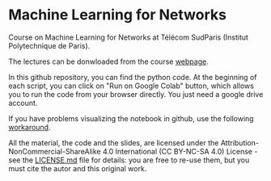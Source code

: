 # Machine Learning for Networks
Course on Machine Learning for Networks at Télécom SudParis (Institut Polytechnique de Paris).

The lectures can be donwloaded from the course [webpage](http://www-public.tem-tsp.eu/~araldo/pmwiki/pmwiki.php?n=Main.ML-NET).

In this github repository, you can find the python code. At the beginning of each script, you can click on "Run on Google Colab" button, which allows you to run the code from your browser directly. You just need a google drive account.

If you have problems visualizing the notebook in github, use the following [workaround](https://github.com/iurisegtovich/PyTherm-applied-thermodynamics/issues/11#issue-184473171).

All the material, the code and the slides, are licensed under the Attribution-NonCommercial-ShareAlike 4.0 International (CC BY-NC-SA 4.0) License - see the [LICENSE.md](LICENSE.md) file for details: you are free to re-use them, but you must cite the autor and this original work.

